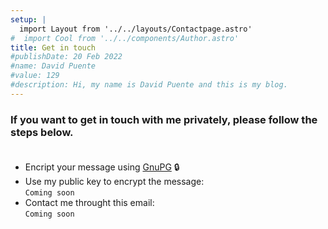 ```yaml
---
setup: |
  import Layout from '../../layouts/Contactpage.astro'
#  import Cool from '../../components/Author.astro'
title: Get in touch
#publishDate: 20 Feb 2022
#name: David Puente
#value: 129
#description: Hi, my name is David Puente and this is my blog.
---
```


<!-- <Cool name={frontmatter.name} href="https://twitter.com/Davydp11" client:load /> -->

<!-- # Welcome to my blog! -->

### If you want to get in touch with me privately, please follow the steps below.<br><br>

- Encript your message using [GnuPG](https://gnupg.org/) 🔒
- Use my public key to encrypt the message: <br>```Coming soon```
- Contact me throught this email: <br>```Coming soon```


<!-- Do variables work {frontmatter.value * 2}? -->
